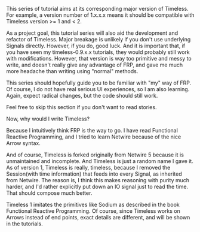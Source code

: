 This series of tutorial aims at its corresponding major version of Timeless. For example, a version number of 1.x.x.x means it should be compatible with Timeless version >= 1 and < 2.

As a project goal, this tutorial series will also aid the development and refactor of Timeless. Major breakage is unlikely if you don't use underlying Signals directly. However, if you do, good luck. And it is important that, if you have seen my timeless-0.9.x.x tutorials, they would probably still work with modifications. However, that version is way too primitive and messy to write, and doesn't really give any advantage of FRP, and gave me much more headache than writing using "normal" methods.

This series should hopefully guide you to be familiar with "my" way of FRP. Of course, I do not have real serious UI experiences, so I am also learning. Again, expect radical changes, but the code should still work.

Feel free to skip this section if you don't want to read stories.

Now, why would I write Timeless?

Because I intuitively think FRP is the way to go. I have read Functional Reactive Programming, and I tried to learn Netwire because of the nice Arrow syntax.

And of course, Timeless is forked originally from Netwire 5 because it is unmaintained and incomplete. And Timeless is just a random name I gave it. As of version 1, Timeless is really, timeless, because I removed the Session(with time information) that feeds into every Signal, as inherited from Netwire. The reason is, I think this makes reasoning with purity much harder, and I'd rather explicitly put down an IO signal just to read the time. That should compose much better.

Timeless 1 imitates the primitives like Sodium as described in the book Functional Reactive Programming. Of course, since Timeless works on Arrows instead of end points, exact details are different, and will be shown in the tutorials.
